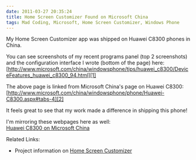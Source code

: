 ```yaml
---
date: 2011-03-27 20:35:24
title: Home Screen Customizer Found on Microsoft China
tags: Mad Coding, Microsoft, Home Screen Customizer, Windows Phone
---
```

My Home Screen Customizer app was shipped on Huawei C8300 phones in China.

You can see screenshots of my recent programs panel (top 2 screenshots) and the
configuration interface I wrote (bottom of the page) here:  
[http://www.microsoft.com/china/windowsphone/tips/huawei_c8300/DeviceFeatures_huawei_c8300_94.html][1]

The above page is linked from Microsoft China's page on Huawei C8300:  
[http://www.microsoft.com/china/windowsphone/phone/Huawei-C8300.aspx#tabs-4][2]

It feels great to see that my work made a difference in shipping this phone!

I'm mirroring these webpages here as well:  
[Huawei C8300 on Microsoft China][3]

Related Links:

- Project information on [Home Screen Customizer][4]

  [1]: http://www.microsoft.com/china/windowsphone/tips/huawei_c8300/DeviceFeatures_huawei_c8300_94.html
  [2]: http://www.microsoft.com/china/windowsphone/phone/Huawei-C8300.aspx#tabs-4
  [3]: /files/HuaweiC8300.pdf
  [4]: /home-screen-customizer-for-windows-mobile/
